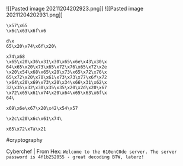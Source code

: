 ![[Pasted image 20211204202923.png]]
![[Pasted image 20211204202931.png]]
```
\x57\x65
\x6c\x63\x6f\x6

d\x
65\x20\x74\x6f\x20\

x74\x68
\x65\x20\x36\x31\x30\x65\x6e\x43\x30\x
64\x65\x20\x73\x65\x72\x76\x65\x72\x2e
\x20\x54\x68\x65\x20\x73\x65\x72\x76\x
65\x72\x20\x70\x61\x73\x73\x77\x6f\x72
\x64\x20\x69\x73\x20\x34\x66\x31\x62\x
32\x35\x32\x30\x35\x35\x20\x2d\x20\x67
\x72\x65\x61\x74\x20\x64\x65\x63\x6f\x
64\

x69\x6e\x67\x20\x42\x54\x57

\x2c\x20\x6c\x61\x74\

x65\x72\x7a\x21
```
#cryptography

Cyberchef | From Hex:
`Welcome to the 610enC0de server. The server password is 4f1b252055 - great decoding BTW, laterz!`